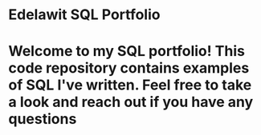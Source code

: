 # Edelawit SQL Portfolio
# Welcome to my SQL portfolio! This code repository contains examples of SQL I've written. Feel free to take a look and reach out if you have any questions
